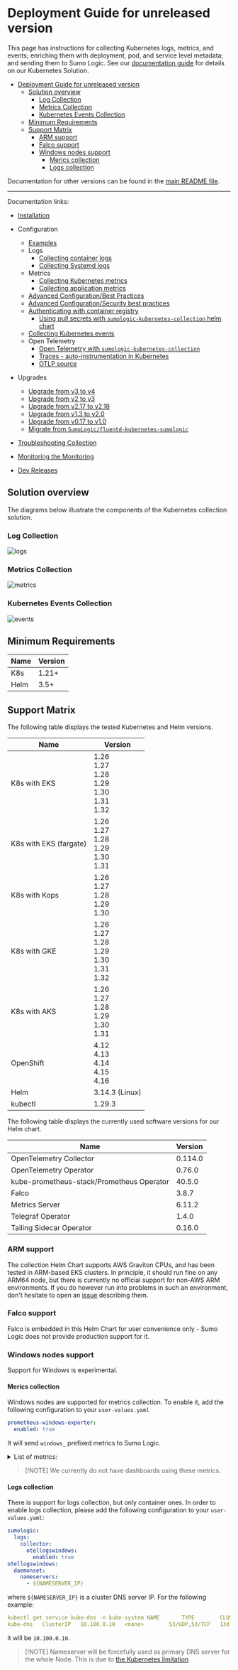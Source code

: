 # Deployment Guide for unreleased version

This page has instructions for collecting Kubernetes logs, metrics, and events; enriching them with deployment, pod, and service level
metadata; and sending them to Sumo Logic. See our [documentation guide](https://help.sumologic.com/docs/observability/kubernetes/) for
details on our Kubernetes Solution.

- [Deployment Guide for unreleased version](#deployment-guide-for-unreleased-version)
  - [Solution overview](#solution-overview)
    - [Log Collection](#log-collection)
    - [Metrics Collection](#metrics-collection)
    - [Kubernetes Events Collection](#kubernetes-events-collection)
  - [Minimum Requirements](#minimum-requirements)
  - [Support Matrix](#support-matrix)
    - [ARM support](#arm-support)
    - [Falco support](#falco-support)
    - [Windows nodes support](#windows-nodes-support)
      - [Merics collection](#merics-collection)
      - [Logs collection](#logs-collection)

Documentation for other versions can be found in the
[main README file](https://github.com/SumoLogic/sumologic-kubernetes-collection/blob/main/README.md#documentation).

---

Documentation links:

- [Installation](https://help.sumologic.com/docs/send-data/kubernetes/install-helm-chart/)

- Configuration

  - [Examples](/docs/configuration-examples.md)
  - Logs
    - [Collecting container logs](https://help.sumologic.com/docs/send-data/kubernetes/collecting-logs/)
    - [Collecting Systemd logs](https://help.sumologic.com/docs/send-data/kubernetes/collecting-logs/)
  - Metrics
    - [Collecting Kubernetes metrics](https://help.sumologic.com/docs/send-data/kubernetes/collecting-metrics/#kubernetes-metrics)
    - [Collecting application metrics](https://help.sumologic.com/docs/send-data/kubernetes/collecting-metrics#filtering-metrics)
  - [Advanced Configuration/Best Practices](https://help.sumologic.com/docs/send-data/kubernetes/best-practices/)
  - [Advanced Configuration/Security best practices](https://help.sumologic.com/docs/send-data/kubernetes/security-best-practices/)
  - [Authenticating with container registry](/docs/working-with-container-registries.md#authenticating-with-container-registry)
    - [Using pull secrets with `sumologic-kubernetes-collection` helm chart](/docs/working-with-container-registries.md#authenticating-with-container-registry)
  - [Collecting Kubernetes events](https://help.sumologic.com/docs/send-data/kubernetes/collecting-events/)
  - Open Telemetry
    - [Open Telemetry with `sumologic-kubernetes-collection`](/docs/opentelemetry-collector/README.md)
    - [Traces - auto-instrumentation in Kubernetes](https://help.sumologic.com/docs/apm/traces/get-started-transaction-tracing/opentelemetry-instrumentation/kubernetes)
    - [OTLP source](/docs/otlp-source.md)

- Upgrades

  - [Upgrade from v3 to v4][migration-doc-v4]
  - [Upgrade from v2 to v3][migration-doc-v3]
  - [Upgrade from v2.17 to v2.18][migration-doc-v2.18]
  - [Upgrade from v1.3 to v2.0][migration-doc-v2]
  - [Upgrade from v0.17 to v1.0][migration-doc-v1]
  - [Migrate from `SumoLogic/fluentd-kubernetes-sumologic`][migration-steps]

- [Troubleshooting Collection](https://help.sumologic.com/docs/send-data/kubernetes/troubleshoot-collection/)
- [Monitoring the Monitoring](/docs/monitoring-lag.md)
- [Dev Releases](/docs/dev.md)

[migration-doc-v4]: https://help.sumologic.com/docs/send-data/kubernetes/v4/important-changes/
[migration-doc-v3]: https://help.sumologic.com/docs/send-data/kubernetes/v3/important-changes/
[migration-doc-v2.18]: https://github.com/SumoLogic/sumologic-kubernetes-collection/blob/release-v2/deploy/docs/v2-18-migration.md
[migration-doc-v2]: https://github.com/SumoLogic/sumologic-kubernetes-collection/blob/release-v2/deploy/docs/v2_migration_doc.md
[migration-doc-v1]: https://github.com/SumoLogic/sumologic-kubernetes-collection/blob/release-v2/deploy/docs/v1_migration_doc.md
[migration-steps]: https://github.com/SumoLogic/sumologic-kubernetes-collection/blob/release-v2/deploy/docs/Migration_Steps.md

## Solution overview

The diagrams below illustrate the components of the Kubernetes collection solution.

### Log Collection

![logs](/images/logs.png)

### Metrics Collection

![metrics](/images/metrics.png)

### Kubernetes Events Collection

![events](/images/events.png)

## Minimum Requirements

| Name | Version |
| ---- | ------- |
| K8s  | 1.21+   |
| Helm | 3.5+    |

## Support Matrix

The following table displays the tested Kubernetes and Helm versions.

| Name                   | Version                                                    |
| ---------------------- | ---------------------------------------------------------- |
| K8s with EKS           | 1.26<br/>1.27<br/>1.28<br/>1.29<br/>1.30<br/>1.31<br/>1.32 |
| K8s with EKS (fargate) | 1.26<br/>1.27<br/>1.28<br/>1.29<br/>1.30<br/>1.31          |
| K8s with Kops          | 1.26<br/>1.27<br/>1.28<br/>1.29<br/>1.30                   |
| K8s with GKE           | 1.26<br/>1.27<br/>1.28<br/>1.29<br/>1.30<br/>1.31<br/>1.32 |
| K8s with AKS           | 1.26<br/>1.27<br/>1.28<br/>1.29<br/>1.30<br/>1.31<br/>     |
| OpenShift              | 4.12<br/>4.13<br/>4.14<br/>4.15<br/>4.16                   |
| Helm                   | 3.14.3 (Linux)                                             |
| kubectl                | 1.29.3                                                     |

The following table displays the currently used software versions for our Helm chart.

| Name                                      | Version |
| ----------------------------------------- | ------- |
| OpenTelemetry Collector                   | 0.114.0 |
| OpenTelemetry Operator                    | 0.76.0  |
| kube-prometheus-stack/Prometheus Operator | 40.5.0  |
| Falco                                     | 3.8.7   |
| Metrics Server                            | 6.11.2  |
| Telegraf Operator                         | 1.4.0   |
| Tailing Sidecar Operator                  | 0.16.0  |

### ARM support

The collection Helm Chart supports AWS Graviton CPUs, and has been tested in ARM-based EKS clusters. In principle, it should run fine on any
ARM64 node, but there is currently no official support for non-AWS ARM environments. If you do however run into problems in such an
environment, don't hesitate to open an [issue][issues] describing them.

[issues]: https://github.com/SumoLogic/sumologic-kubernetes-collection/issues

### Falco support

Falco is embedded in this Helm Chart for user convenience only - Sumo Logic does not provide production support for it.

### Windows nodes support

Support for Windows is experimental.

#### Merics collection

Windows nodes are supported for metrics collection. To enable it, add the following configuration to your `user-values.yaml`

```yaml
prometheus-windows-exporter:
  enabled: true
```

It will send `windows_` prefixed metrics to Sumo Logic.

<details><summary>List of metrics:</summary>

```text
go_gc_duration_seconds summary
go_goroutines gauge
go_info gauge
go_memstats_alloc_bytes gauge
go_memstats_alloc_bytes_total counter
go_memstats_buck_hash_sys_bytes gauge
go_memstats_frees_total counter
go_memstats_gc_sys_bytes gauge
go_memstats_heap_alloc_bytes gauge
go_memstats_heap_idle_bytes gauge
go_memstats_heap_inuse_bytes gauge
go_memstats_heap_objects gauge
go_memstats_heap_released_bytes gauge
go_memstats_heap_sys_bytes gauge
go_memstats_last_gc_time_seconds gauge
go_memstats_lookups_total counter
go_memstats_mallocs_total counter
go_memstats_mcache_inuse_bytes gauge
go_memstats_mcache_sys_bytes gauge
go_memstats_mspan_inuse_bytes gauge
go_memstats_mspan_sys_bytes gauge
go_memstats_next_gc_bytes gauge
go_memstats_other_sys_bytes gauge
go_memstats_stack_inuse_bytes gauge
go_memstats_stack_sys_bytes gauge
go_memstats_sys_bytes gauge
go_threads gauge
process_cpu_seconds_total counter
process_max_fds gauge
process_open_fds gauge
process_resident_memory_bytes gauge
process_start_time_seconds gauge
process_virtual_memory_bytes gauge
windows_container_available counter
windows_container_count gauge
windows_container_cpu_usage_seconds_kernelmode counter
windows_container_cpu_usage_seconds_total counter
windows_container_cpu_usage_seconds_usermode counter
windows_container_memory_usage_commit_bytes gauge
windows_container_memory_usage_commit_peak_bytes gauge
windows_container_memory_usage_private_working_set_bytes gauge
windows_container_network_receive_bytes_total counter
windows_container_network_receive_packets_dropped_total counter
windows_container_network_receive_packets_total counter
windows_container_network_transmit_bytes_total counter
windows_container_network_transmit_packets_dropped_total counter
windows_container_network_transmit_packets_total counter
windows_container_storage_read_count_normalized_total counter
windows_container_storage_read_size_bytes_total counter
windows_container_storage_write_count_normalized_total counter
windows_container_storage_write_size_bytes_total counter
windows_cpu_clock_interrupts_total counter
windows_cpu_core_frequency_mhz gauge
windows_cpu_cstate_seconds_total counter
windows_cpu_dpcs_total counter
windows_cpu_idle_break_events_total counter
windows_cpu_interrupts_total counter
windows_cpu_parking_status gauge
windows_cpu_processor_mperf_total counter
windows_cpu_processor_performance_total counter
windows_cpu_processor_privileged_utility_total counter
windows_cpu_processor_rtc_total counter
windows_cpu_processor_utility_total counter
windows_cpu_time_total counter
windows_cs_hostname gauge
windows_cs_logical_processors gauge
windows_cs_physical_memory_bytes gauge
windows_exporter_build_info gauge
windows_exporter_collector_duration_seconds gauge
windows_exporter_collector_success gauge
windows_exporter_collector_timeout gauge
windows_exporter_perflib_snapshot_duration_seconds gauge
windows_logical_disk_avg_read_requests_queued gauge
windows_logical_disk_avg_write_requests_queued gauge
windows_logical_disk_free_bytes gauge
windows_logical_disk_idle_seconds_total counter
windows_logical_disk_read_bytes_total counter
windows_logical_disk_read_latency_seconds_total counter
windows_logical_disk_read_seconds_total counter
windows_logical_disk_read_write_latency_seconds_total counter
windows_logical_disk_reads_total counter
windows_logical_disk_requests_queued gauge
windows_logical_disk_size_bytes gauge
windows_logical_disk_split_ios_total counter
windows_logical_disk_write_bytes_total counter
windows_logical_disk_write_latency_seconds_total counter
windows_logical_disk_write_seconds_total counter
windows_logical_disk_writes_total counter
windows_memory_available_bytes gauge
windows_memory_cache_bytes gauge
windows_memory_cache_bytes_peak gauge
windows_memory_cache_faults_total counter
windows_memory_commit_limit gauge
windows_memory_committed_bytes gauge
windows_memory_demand_zero_faults_total counter
windows_memory_free_and_zero_page_list_bytes gauge
windows_memory_free_system_page_table_entries gauge
windows_memory_modified_page_list_bytes gauge
windows_memory_page_faults_total counter
windows_memory_pool_nonpaged_allocs_total gauge
windows_memory_pool_nonpaged_bytes gauge
windows_memory_pool_paged_allocs_total counter
windows_memory_pool_paged_bytes gauge
windows_memory_pool_paged_resident_bytes gauge
windows_memory_standby_cache_core_bytes gauge
windows_memory_standby_cache_normal_priority_bytes gauge
windows_memory_standby_cache_reserve_bytes gauge
windows_memory_swap_page_operations_total counter
windows_memory_swap_page_reads_total counter
windows_memory_swap_page_writes_total counter
windows_memory_swap_pages_read_total counter
windows_memory_swap_pages_written_total counter
windows_memory_system_cache_resident_bytes gauge
windows_memory_system_code_resident_bytes gauge
windows_memory_system_code_total_bytes gauge
windows_memory_system_driver_resident_bytes gauge
windows_memory_system_driver_total_bytes gauge
windows_memory_transition_faults_total counter
windows_memory_transition_pages_repurposed_total counter
windows_memory_write_copies_total counter
windows_net_bytes_received_total counter
windows_net_bytes_sent_total counter
windows_net_bytes_total counter
windows_net_current_bandwidth_bytes gauge
windows_net_output_queue_length_packets gauge
windows_net_packets_outbound_discarded_total counter
windows_net_packets_outbound_errors_total counter
windows_net_packets_received_discarded_total counter
windows_net_packets_received_errors_total counter
windows_net_packets_received_total counter
windows_net_packets_received_unknown_total counter
windows_net_packets_sent_total counter
windows_net_packets_total counter
windows_os_info gauge
windows_os_paging_free_bytes gauge
windows_os_paging_limit_bytes gauge
windows_os_physical_memory_free_bytes gauge
windows_os_process_memory_limit_bytes gauge
windows_os_processes gauge
windows_os_processes_limit gauge
windows_os_time gauge
windows_os_timezone gauge
windows_os_users gauge
windows_os_virtual_memory_bytes gauge
windows_os_virtual_memory_free_bytes gauge
windows_os_visible_memory_bytes gauge
windows_physical_disk_idle_seconds_total counter
windows_physical_disk_read_bytes_total counter
windows_physical_disk_read_latency_seconds_total counter
windows_physical_disk_read_seconds_total counter
windows_physical_disk_read_write_latency_seconds_total counter
windows_physical_disk_reads_total counter
windows_physical_disk_requests_queued gauge
windows_physical_disk_split_ios_total counter
windows_physical_disk_write_bytes_total counter
windows_physical_disk_write_latency_seconds_total counter
windows_physical_disk_write_seconds_total counter
windows_physical_disk_writes_total counter
windows_service_info gauge
windows_service_start_mode gauge
windows_service_state gauge
windows_service_status gauge
windows_system_context_switches_total counter
windows_system_exception_dispatches_total counter
windows_system_processor_queue_length gauge
windows_system_system_calls_total counter
windows_system_system_up_time gauge
windows_system_threads gauge
windows_textfile_scrape_error gauge
```

</details>

> [!NOTE] We currently do not have dashboards using these metrics.

#### Logs collection

There is support for logs collection, but only container ones. In order to enable logs collection, please add the following configuration to
your `user-values.yaml`:

```yaml
sumologic:
  logs:
    collector:
      otellogswindows:
        enabled: true
otellogswindows:
  daemonset:
    nameservers:
      - ${NAMESERVER_IP}
```

where `${NAMESERVER_IP}` is a cluster DNS server IP. For the following example:

```yaml
kubectl get service kube-dns -n kube-system NAME       TYPE        CLUSTER-IP    EXTERNAL-IP   PORT(S)         AGE
kube-dns   ClusterIP   10.100.0.10   <none>        53/UDP,53/TCP   13d
```

it will be `10.100.0.10`.

> [!NOTE] Nameserver will be forcefully used as primary DNS server for the whole Node. This is due to
> [the Kubernetes limitation](https://kubernetes.io/docs/concepts/services-networking/dns-pod-service/#dns-windows)
